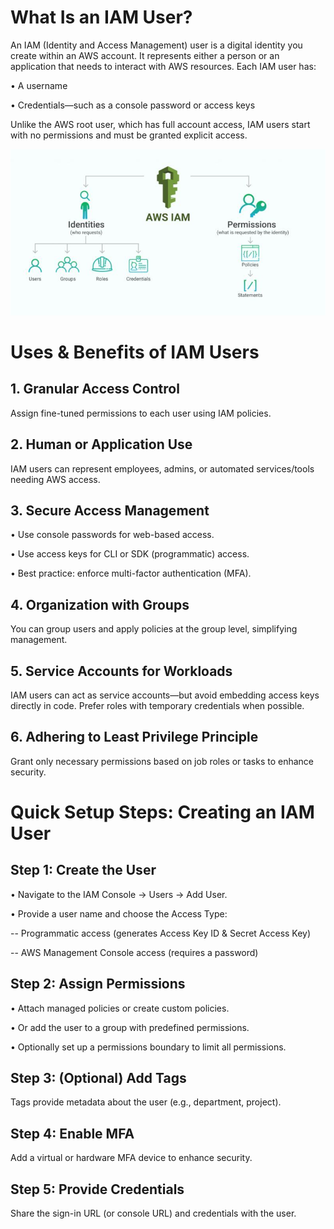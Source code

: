 
<h1>What Is an IAM User?</h1>

An IAM (Identity and Access Management) user is a digital identity you create within an AWS account. It represents either a person or an application that needs to interact with AWS resources. Each IAM user has:

• A username

• Credentials—such as a console password or access keys

Unlike the AWS root user, which has full account access, IAM users start with no permissions and must be granted explicit access.

![image alt](https://github.com/nikiimisal/S3-CLI-IAm/blob/main/img/iam.jpg?raw=true)

<h1>Uses & Benefits of IAM Users</h1>

<h2>1. Granular Access Control</h2>

Assign fine-tuned permissions to each user using IAM policies.

<h2>2. Human or Application Use</h2>

IAM users can represent employees, admins, or automated services/tools needing AWS access.

<h2>3. Secure Access Management</h2>

• Use console passwords for web-based access.

• Use access keys for CLI or SDK (programmatic) access.

• Best practice: enforce multi-factor authentication (MFA).

<h2>4. Organization with Groups</h2>

You can group users and apply policies at the group level, simplifying management.

<h2>5. Service Accounts for Workloads</h2>

IAM users can act as service accounts—but avoid embedding access keys directly in code. Prefer roles with temporary credentials when possible.

<h2>6. Adhering to Least Privilege Principle</h2>

Grant only necessary permissions based on job roles or tasks to enhance security.


<h1>Quick Setup Steps: Creating an IAM User</h1>

<h2>Step 1: Create the User</h2>

• Navigate to the IAM Console → Users → Add User.

• Provide a user name and choose the Access Type:

   -- Programmatic access (generates Access Key ID & Secret Access Key)

   -- AWS Management Console access (requires a password)

  <h2>Step 2: Assign Permissions</h2>

 • Attach managed policies or create custom policies.

 • Or add the user to a group with predefined permissions.

 • Optionally set up a permissions boundary to limit all permissions.

 <h2>Step 3: (Optional) Add Tags</h2>

Tags provide metadata about the user (e.g., department, project).

<h2>Step 4: Enable MFA</h2>

Add a virtual or hardware MFA device to enhance security.

<h2>Step 5: Provide Credentials</h2>

Share the sign-in URL (or console URL) and credentials with the user.









